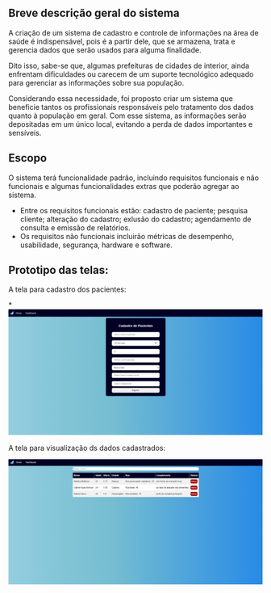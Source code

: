 ## **Breve descrição geral do sistema**

A criação de um sistema de cadastro e controle de informações na área de saúde é indispensável, pois é a partir dele, que se armazena, trata e gerencia dados que serão usados para alguma finalidade. 

Dito isso, sabe-se que, algumas prefeituras de cidades de interior, ainda enfrentam dificuldades ou carecem de um suporte tecnológico adequado para gerenciar as informações sobre sua população. 

Considerando essa necessidade, foi proposto criar um sistema que beneficie tantos os profissionais responsáveis pelo tratamento dos dados quanto à população em geral. 
Com esse sistema, as informações serão depositadas em um único local, evitando a perda de dados importantes e sensíveis.

## **Escopo**

O sistema terá funcionalidade padrão, incluindo requisitos funcionais e não funcionais e algumas funcionalidades extras que poderão agregar ao sistema.

* Entre os requisitos funcionais estão: cadastro de paciente; pesquisa cliente; alteração do cadastro; exlusão do cadastro; agendamento de consulta e emissão de relatórios.
* Os requisitos não funcionais incluirão métricas de desempenho, usabilidade, segurança, hardware e software.


## **Prototipo das telas:**

A tela para cadastro dos pacientes:

*![tela_front_cadastro](tela_front_cadastro.jpg)

A tela para visualização ds dados cadastrados:

![tela_front_dashboard](tela_front_dashboard.jpg)

